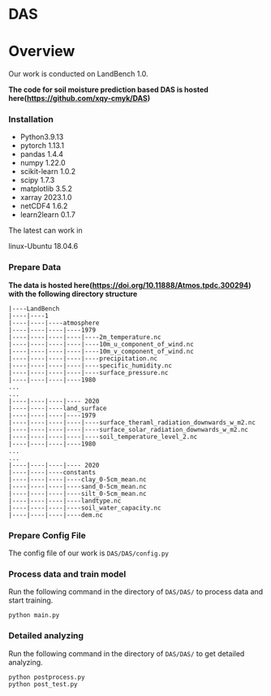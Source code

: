 # DAS

# Overview

Our work is conducted on LandBench 1.0.

**The code for soil moisture prediction based DAS is hosted here(https://github.com/xqy-cmyk/DAS)**

### Installation

- Python3.9.13
- pytorch 1.13.1
- pandas 1.4.4
- numpy 1.22.0
- scikit-learn 1.0.2
- scipy 1.7.3
- matplotlib 3.5.2
- xarray 2023.1.0
- netCDF4 1.6.2
- learn2learn 0.1.7


The latest  can work in 

linux-Ubuntu 18.04.6

### Prepare Data

**The data is hosted here(https://doi.org/10.11888/Atmos.tpdc.300294) with the following directory structure**<br>

```
|----LandBench
|----|----1
|----|----|----atmosphere
|----|----|----|----1979
|----|----|----|----|----2m_temperature.nc
|----|----|----|----|----10m_u_component_of_wind.nc
|----|----|----|----|----10m_v_component_of_wind.nc
|----|----|----|----|----precipitation.nc
|----|----|----|----|----specific_humidity.nc
|----|----|----|----|----surface_pressure.nc
|----|----|----|----1980
...
...
|----|----|----|---- 2020
|----|----|----land_surface
|----|----|----|----1979
|----|----|----|----|----surface_theraml_radiation_downwards_w_m2.nc
|----|----|----|----|----surface_solar_radiation_downwards_w_m2.nc
|----|----|----|----|----soil_temperature_level_2.nc
|----|----|----|----1980
...
...
|----|----|----|---- 2020
|----|----|----constants
|----|----|----|----clay_0-5cm_mean.nc
|----|----|----|----sand_0-5cm_mean.nc
|----|----|----|----silt_0-5cm_mean.nc
|----|----|----|----landtype.nc
|----|----|----|----soil_water_capacity.nc
|----|----|----|----dem.nc
```

### Prepare Config File

The config file of our work is `DAS/DAS/config.py`

### Process data and train model

Run the following command in the directory of `DAS/DAS/` to process data and start training.

```
python main.py 
```

### Detailed analyzing

Run the following command in the directory of `DAS/DAS/` to get detailed analyzing.

```
python postprocess.py 
python post_test.py 
```

